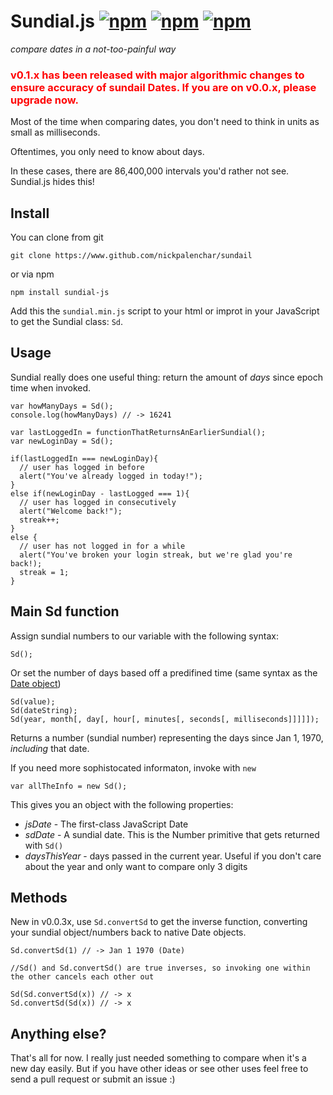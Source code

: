# Sundial.js [![npm](https://img.shields.io/npm/dm/sundial-js.svg?maxAge=2592000)]() [![npm](https://img.shields.io/npm/v/sundial-js.svg?maxAge=2592000)]() [![npm](https://img.shields.io/npm/l/sundial-js.svg?maxAge=2592000)]()
_compare dates in a not-too-painful way_

### <span style="color: red">v0.1.x has been released with major algorithmic changes to ensure accuracy of sundail Dates. If you are on v0.0.x, please upgrade now.</span>

Most of the time when comparing dates, you don't need to think in units as small as milliseconds.

Oftentimes, you only need to know about days.

In these cases, there are 86,400,000 intervals you'd rather not see. Sundial.js hides this!

## Install

You can clone from git

```
git clone https://www.github.com/nickpalenchar/sundail
```

or via npm

```
npm install sundial-js
```

Add this the `sundial.min.js` script to your html or improt in your JavaScript to get the Sundial class: `Sd`.

## Usage

Sundial really does one useful thing: return the amount of _days_ since epoch time when invoked.

```
var howManyDays = Sd();
console.log(howManyDays) // -> 16241

var lastLoggedIn = functionThatReturnsAnEarlierSundial();
var newLoginDay = Sd();

if(lastLoggedIn === newLoginDay){
  // user has logged in before
  alert("You've already logged in today!");
}
else if(newLoginDay - lastLogged === 1){
  // user has logged in consecutively
  alert("Welcome back!");
  streak++;
}
else {
  // user has not logged in for a while
  alert("You've broken your login streak, but we're glad you're back!);
  streak = 1;
}

```


## Main Sd function

Assign sundial numbers to our variable with the following syntax:
```
Sd();
```
Or set the number of days based off a predifined time (same syntax as the [Date object](https://developer.mozilla.org/en-US/docs/Web/JavaScript/Reference/Global_Objects/Date))
```
Sd(value);
Sd(dateString);
Sd(year, month[, day[, hour[, minutes[, seconds[, milliseconds]]]]]);
```

Returns a number (sundial number) representing the days since Jan 1, 1970, _including_ that date.

If you need more sophistocated informaton, invoke with  `new`

```
var allTheInfo = new Sd();
```

This gives you an object with the following properties:

+ *jsDate* - The first-class JavaScript Date
+ *sdDate* - A sundial date. This is the Number primitive that gets returned with `Sd()`
+ *daysThisYear* - days passed in the current year. Useful if you don't care about the year and only want to compare only 3 digits


## Methods

New in v0.0.3x, use `Sd.convertSd` to get the inverse function, converting your sundial object/numbers back to native Date objects.

```
Sd.convertSd(1) // -> Jan 1 1970 (Date)

//Sd() and Sd.convertSd() are true inverses, so invoking one within the other cancels each other out

Sd(Sd.convertSd(x)) // -> x
Sd.convertSd(Sd(x)) // -> x
```

## Anything else?

That's all for now. I really just needed something to compare when it's a new day easily. But if you have other ideas or see other uses feel free to send a pull request or submit an issue :)
